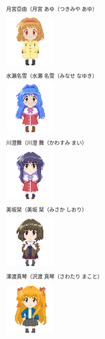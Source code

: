 月宮亞由（月宮 あゆ（つきみや あゆ）

![ayu-tsukimiya](ayu-tsukimiya.gif "ayu-tsukimiya")

水瀨名雪（水瀬 名雪（みなせ なゆき）

![nayuki-minase](nayuki-minase.gif "nayuki-minase")

川澄舞（川澄 舞（かわすみ まい）

![mai-kawasumi](mai-kawasumi.gif "mai-kawasumi")

美坂栞（美坂 栞（みさか しおり）

![shiori-misaka](shiori-misaka.gif "shiori-misaka")

澤渡真琴（沢渡 真琴（さわたり まこと）

![makoto-sawatari](makoto-sawatari.gif "makoto-sawatari")